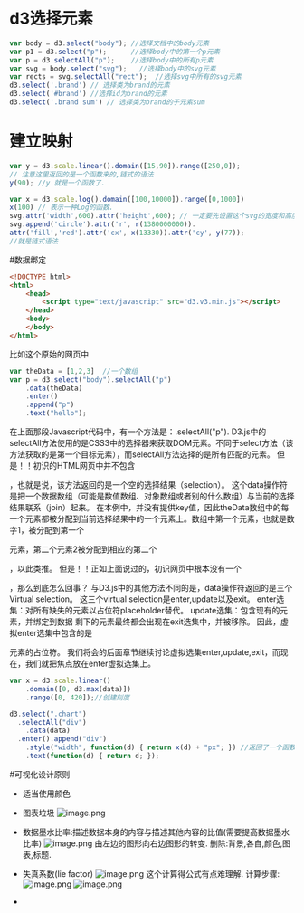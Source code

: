 # d3选择元素
```javascript
var body = d3.select("body"); //选择文档中的body元素
var p1 = d3.select("p");      //选择body中的第一个p元素
var p = d3.selectAll("p");    //选择body中的所有p元素
var svg = body.select("svg");   //选择body中的svg元素
var rects = svg.selectAll("rect");  //选择svg中所有的svg元素
d3.select('.brand') // 选择类为brand的元素
d3.select('#brand') //选择id为brand的元素
d3.select('.brand sum') // 选择类为brand的子元素sum 
```
# 建立映射
```javascript
var y = d3.scale.linear().domain([15,90]).range([250,0]);
// 注意这里返回的是一个函数来的,链式的语法
y(90); //y 就是一个函数了.

var x = d3.scale.log().domain([100,10000]).range([0,1000])
x(100) // 表示一种Log的函数.
svg.attr('width',600).attr('height',600); // 一定要先设置这个svg的宽度和高度才能显示出来的。
svg.append('circle').attr('r', r(1380000000)).
attr('fill','red').attr('cx', x(13330)).attr('cy', y(77));
//就是链式语法
```
#数据绑定
```html
<!DOCTYPE html>
<html>
    <head>
        <script type="text/javascript" src="d3.v3.min.js"></script>
    </head>
    <body>
    </body>
</html>
```
比如这个原始的网页中
```javascript
var theData = [1,2,3]  //一个数组
var p = d3.select("body").selectAll("p")
    .data(theData)
    .enter()
    .append("p")
    .text("hello");
```
在上面那段Javascript代码中，有一个方法是：.selectAll("p").
D3.js中的selectAll方法使用的是CSS3中的选择器来获取DOM元素。不同于select方法（该方法获取的是第一个目标元素），而selectAll方法选择的是所有匹配的元素。
但是！！初识的HTML网页中并不包含<p>，也就是说，该方法返回的是一个空的选择结果（selection）。
这个data操作符是把一个数据数组（可能是数值数组、对象数组或者别的什么数组）与当前的选择结果联系（join）起来。
在本例中，并没有提供key值，因此theData数组中的每一个元素都被分配到当前选择结果中的一个元素上。数组中第一个元素，也就是数字1，被分配到第一个<p>元素，第二个元素2被分配到相应的第二个<p>，以此类推。
但是！！正如上面说过的，初识网页中根本没有一个<p>，那么到底怎么回事？
与D3.js中的其他方法不同的是，data操作符返回的是三个Virtual selection。
这三个virtual selection是enter,update以及exit。
enter选集：对所有缺失的元素以占位符placeholder替代。
update选集：包含现有的元素，并绑定到数据
剩下的元素最终都会出现在exit选集中，并被移除。
因此，虚拟enter选集中包含的是<p>元素的占位符。
我们将会的后面章节继续讨论虚拟选集enter,update,exit，而现在，我们就把焦点放在enter虚拟选集上。
```javascript
var x = d3.scale.linear()
    .domain([0, d3.max(data)])
    .range([0, 420]);//创建刻度

d3.select(".chart")
  .selectAll("div")
    .data(data)
  .enter().append("div")
    .style("width", function(d) { return x(d) + "px"; }) //返回了一个函数
    .text(function(d) { return d; });
```
#可视化设计原则
- 适当使用颜色
- 图表垃圾
  ![image.png](https://upload-images.jianshu.io/upload_images/6836439-413d104aa9be52e1.png?imageMogr2/auto-orient/strip%7CimageView2/2/w/1240)
- 数据墨水比率:描述数据本身的内容与描述其他内容的比值(需要提高数据墨水比率)
  ![image.png](https://upload-images.jianshu.io/upload_images/6836439-33a4c40599dc1ca3.png?imageMogr2/auto-orient/strip%7CimageView2/2/w/1240)
  由左边的图形向右边图形的转变.
  删除:背景,各自,颜色,图表,标题.
- 失真系数(lie factor)
  ![image.png](https://upload-images.jianshu.io/upload_images/6836439-4cda2b7d97ee6480.png?imageMogr2/auto-orient/strip%7CimageView2/2/w/1240)
  这个计算得公式有点难理解.
  计算步骤:
  ![image.png](https://upload-images.jianshu.io/upload_images/6836439-5488afdc44f2e698.png?imageMogr2/auto-orient/strip%7CimageView2/2/w/1240)
  ![image.png](https://upload-images.jianshu.io/upload_images/6836439-3c030e11a93f0b8b.png?imageMogr2/auto-orient/strip%7CimageView2/2/w/1240)


- ​